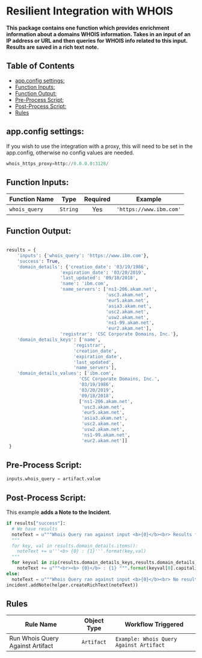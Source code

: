 # Resilient Integration with WHOIS
**This package contains one function which provides enrichment information about a domains WHOIS information. Takes in an input of an IP address or URL and then queries for WHOIS info related to this input. Results are saved in a rich text note.**

## Table of Contents 
  - [app.config settings:](#appconfig-settings)
  - [Function Inputs:](#function-inputs)
  - [Function Output:](#function-output)
  - [Pre-Process Script:](#pre-process-script)
  - [Post-Process Script:](#post-process-script)
  - [Rules](#rules)


## app.config settings:
If you wish to use the integration with a proxy, this will need to be set in the app.config, otherwise no config values are needed.
```python
whois_https_proxy=http://0.0.0.0:3128/
```

## Function Inputs:
| Function Name | Type | Required | Example |
| ------------- | :--: | :-------:| ------- |
| `whois_query` | `String` | Yes | `'https://www.ibm.com'` |



## Function Output:
```python

results = {
    'inputs': {'whois_query': 'https://www.ibm.com'},
    'success': True,
    'domain_details': {'creation_date': '03/19/1986',
                    'expiration_date': '03/20/2019',
                    'last_updated': '09/18/2018',
                    'name': 'ibm.com',
                    'name_servers': ['ns1-206.akam.net',
                                     'usc3.akam.net',
                                     'eur5.akam.net',
                                     'asia3.akam.net',
                                     'usc2.akam.net',
                                     'usw2.akam.net',
                                     'ns1-99.akam.net',
                                     'eur2.akam.net'],
                    'registrar': 'CSC Corporate Domains, Inc.'},
    'domain_details_keys': ['name',
                         'registrar',
                         'creation_date',
                         'expiration_date',
                         'last_updated',
                         'name_servers'],
    'domain_details_values': ['ibm.com',
                           'CSC Corporate Domains, Inc.',
                           '03/19/1986',
                           '03/20/2019',
                           '09/18/2018',
                           ['ns1-206.akam.net',
                            'usc3.akam.net',
                            'eur5.akam.net',
                            'asia3.akam.net',
                            'usc2.akam.net',
                            'usw2.akam.net',
                            'ns1-99.akam.net',
                            'eur2.akam.net']]
 }

```



## Pre-Process Script:
```python
inputs.whois_query = artifact.value
```

## Post-Process Script:
This example **adds a Note to the Incident.**
```python
if results["success"]:
  # We have results
  noteText = u"""Whois Query ran against input <b>{0}</b><br> Results found: <br>""".format(results.inputs["whois_query"])
  """
  for key, val in results.domain_details.items():
    noteText += u'''<b> {0} : {1}'''.format(key,val)
  """
  for keyval in zip(results.domain_details_keys,results.domain_details_values):
    noteText += u"""<br><b> {0}</b> : {1} """.format(keyval[0].capitalize(),keyval[1])
else:
  noteText = u"""Whois Query ran against input <b>{0}</b><br> No results found""".format(results.inputs["whois_query"])
incident.addNote(helper.createRichText(noteText))
```

## Rules
| Rule Name | Object Type | Workflow Triggered |
| --------- | :---------: | ------------------ |
| 	Run Whois Query Against Artifact | `Artifact` | `Example: Whois Query Against Artifact` |
